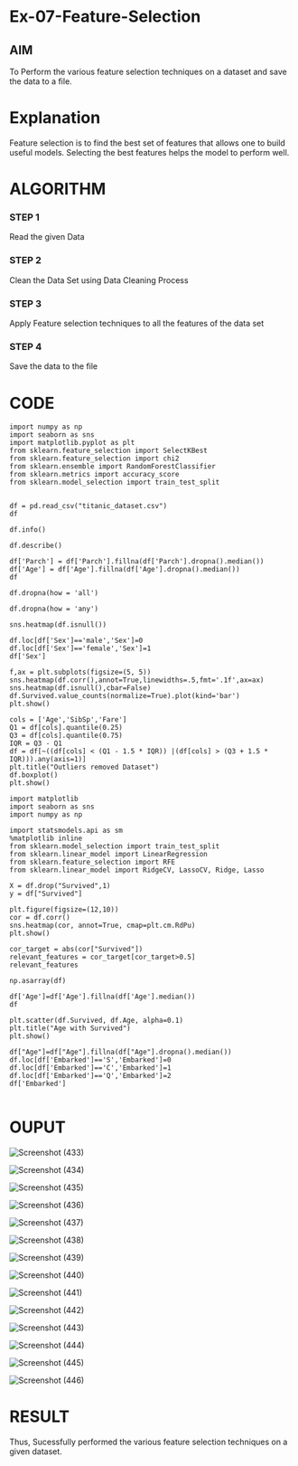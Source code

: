 # Ex-07-Feature-Selection
## AIM
To Perform the various feature selection techniques on a dataset and save the data to a file. 

# Explanation
Feature selection is to find the best set of features that allows one to build useful models.
Selecting the best features helps the model to perform well. 

# ALGORITHM
### STEP 1
Read the given Data
### STEP 2
Clean the Data Set using Data Cleaning Process
### STEP 3
Apply Feature selection techniques to all the features of the data set
### STEP 4
Save the data to the file


# CODE
```import pandas as pd
import numpy as np
import seaborn as sns
import matplotlib.pyplot as plt
from sklearn.feature_selection import SelectKBest
from sklearn.feature_selection import chi2
from sklearn.ensemble import RandomForestClassifier
from sklearn.metrics import accuracy_score
from sklearn.model_selection import train_test_split


df = pd.read_csv("titanic_dataset.csv")
df

df.info()

df.describe()

df['Parch'] = df['Parch'].fillna(df['Parch'].dropna().median())
df['Age'] = df['Age'].fillna(df['Age'].dropna().median())
df

df.dropna(how = 'all')

df.dropna(how = 'any')

sns.heatmap(df.isnull())

df.loc[df['Sex']=='male','Sex']=0
df.loc[df['Sex']=='female','Sex']=1
df['Sex']

f,ax = plt.subplots(figsize=(5, 5))
sns.heatmap(df.corr(),annot=True,linewidths=.5,fmt='.1f',ax=ax)
sns.heatmap(df.isnull(),cbar=False)
df.Survived.value_counts(normalize=True).plot(kind='bar')
plt.show()

cols = ['Age','SibSp','Fare']
Q1 = df[cols].quantile(0.25)
Q3 = df[cols].quantile(0.75)
IQR = Q3 - Q1
df = df[~((df[cols] < (Q1 - 1.5 * IQR)) |(df[cols] > (Q3 + 1.5 * IQR))).any(axis=1)]
plt.title("Outliers removed Dataset")
df.boxplot()
plt.show()

import matplotlib
import seaborn as sns
import numpy as np

import statsmodels.api as sm
%matplotlib inline
from sklearn.model_selection import train_test_split
from sklearn.linear_model import LinearRegression
from sklearn.feature_selection import RFE
from sklearn.linear_model import RidgeCV, LassoCV, Ridge, Lasso

X = df.drop("Survived",1) 
y = df["Survived"]          

plt.figure(figsize=(12,10))
cor = df.corr()
sns.heatmap(cor, annot=True, cmap=plt.cm.RdPu)
plt.show()

cor_target = abs(cor["Survived"])
relevant_features = cor_target[cor_target>0.5]
relevant_features

np.asarray(df)

df['Age']=df['Age'].fillna(df['Age'].median())
df

plt.scatter(df.Survived, df.Age, alpha=0.1)
plt.title("Age with Survived")
plt.show()

df["Age"]=df["Age"].fillna(df["Age"].dropna().median())
df.loc[df['Embarked']=='S','Embarked']=0
df.loc[df['Embarked']=='C','Embarked']=1
df.loc[df['Embarked']=='Q','Embarked']=2
df['Embarked']


```

# OUPUT

![Screenshot (433)](https://github.com/VIJAYKUMAR22007124/Ex-07-Feature-Selection/assets/119657657/5ffd15e1-384f-4ff0-ba51-575c29c04ffa)

![Screenshot (434)](https://github.com/VIJAYKUMAR22007124/Ex-07-Feature-Selection/assets/119657657/3a37ec15-fe04-478b-980b-c7ae2c99fc6a)

![Screenshot (435)](https://github.com/VIJAYKUMAR22007124/Ex-07-Feature-Selection/assets/119657657/57c6fa2e-2249-4a3c-9a03-49858a74a38a)

![Screenshot (436)](https://github.com/VIJAYKUMAR22007124/Ex-07-Feature-Selection/assets/119657657/cf892ccf-0564-40c9-af98-5309a14e510f)

![Screenshot (437)](https://github.com/VIJAYKUMAR22007124/Ex-07-Feature-Selection/assets/119657657/00499aae-80ba-49af-a8d9-79697deb7931)

![Screenshot (438)](https://github.com/VIJAYKUMAR22007124/Ex-07-Feature-Selection/assets/119657657/04d017d1-029e-4d8b-b25a-b84e8bb3d425)

![Screenshot (439)](https://github.com/VIJAYKUMAR22007124/Ex-07-Feature-Selection/assets/119657657/7fd6b855-8673-4e9d-9c43-3be9abdb3079)

![Screenshot (440)](https://github.com/VIJAYKUMAR22007124/Ex-07-Feature-Selection/assets/119657657/a230cfdc-e2c6-4405-8037-eaa760253063)

![Screenshot (441)](https://github.com/VIJAYKUMAR22007124/Ex-07-Feature-Selection/assets/119657657/6ae3b8c7-7720-4246-9e52-567189ae0a48)

![Screenshot (442)](https://github.com/VIJAYKUMAR22007124/Ex-07-Feature-Selection/assets/119657657/ae77a42e-a8d7-4ad0-89d1-fbc6ee9038e6)

![Screenshot (443)](https://github.com/VIJAYKUMAR22007124/Ex-07-Feature-Selection/assets/119657657/7756214c-68c2-495d-ba78-0f635df6776d)

![Screenshot (444)](https://github.com/VIJAYKUMAR22007124/Ex-07-Feature-Selection/assets/119657657/7a885914-4e1b-489c-a383-42aa242a12fa)

![Screenshot (445)](https://github.com/VIJAYKUMAR22007124/Ex-07-Feature-Selection/assets/119657657/939efd8d-8a12-42c6-9d6b-254e729189a9)

![Screenshot (446)](https://github.com/VIJAYKUMAR22007124/Ex-07-Feature-Selection/assets/119657657/fefb6e50-3584-4a22-86bb-24c8be8e8a69)

# RESULT 

Thus, Sucessfully performed the various feature selection techniques on a given dataset.


